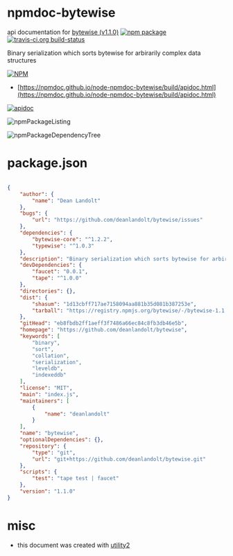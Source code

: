 # npmdoc-bytewise

api documentation for  [bytewise (v1.1.0)](https://github.com/deanlandolt/bytewise)  [![npm package](https://img.shields.io/npm/v/npmdoc-bytewise.svg?style=flat-square)](https://www.npmjs.org/package/npmdoc-bytewise) [![travis-ci.org build-status](https://api.travis-ci.org/npmdoc/node-npmdoc-bytewise.svg)](https://travis-ci.org/npmdoc/node-npmdoc-bytewise)

Binary serialization which sorts bytewise for arbirarily complex data structures

[![NPM](https://nodei.co/npm/bytewise.png?downloads=true&downloadRank=true&stars=true)](https://www.npmjs.com/package/bytewise)

- [https://npmdoc.github.io/node-npmdoc-bytewise/build/apidoc.html](https://npmdoc.github.io/node-npmdoc-bytewise/build/apidoc.html)

[![apidoc](https://npmdoc.github.io/node-npmdoc-bytewise/build/screenCapture.buildCi.browser.%252Ftmp%252Fbuild%252Fapidoc.html.png)](https://npmdoc.github.io/node-npmdoc-bytewise/build/apidoc.html)

![npmPackageListing](https://npmdoc.github.io/node-npmdoc-bytewise/build/screenCapture.npmPackageListing.svg)

![npmPackageDependencyTree](https://npmdoc.github.io/node-npmdoc-bytewise/build/screenCapture.npmPackageDependencyTree.svg)



# package.json

```json

{
    "author": {
        "name": "Dean Landolt"
    },
    "bugs": {
        "url": "https://github.com/deanlandolt/bytewise/issues"
    },
    "dependencies": {
        "bytewise-core": "^1.2.2",
        "typewise": "^1.0.3"
    },
    "description": "Binary serialization which sorts bytewise for arbirarily complex data structures",
    "devDependencies": {
        "faucet": "0.0.1",
        "tape": "^1.0.0"
    },
    "directories": {},
    "dist": {
        "shasum": "1d13cbff717ae7158094aa881b35d081b387253e",
        "tarball": "https://registry.npmjs.org/bytewise/-/bytewise-1.1.0.tgz"
    },
    "gitHead": "eb8fbdb2ff1aeff3f7486a66ec84c8fb3db46e5b",
    "homepage": "https://github.com/deanlandolt/bytewise",
    "keywords": [
        "binary",
        "sort",
        "collation",
        "serialization",
        "leveldb",
        "indexeddb"
    ],
    "license": "MIT",
    "main": "index.js",
    "maintainers": [
        {
            "name": "deanlandolt"
        }
    ],
    "name": "bytewise",
    "optionalDependencies": {},
    "repository": {
        "type": "git",
        "url": "git+https://github.com/deanlandolt/bytewise.git"
    },
    "scripts": {
        "test": "tape test | faucet"
    },
    "version": "1.1.0"
}
```



# misc
- this document was created with [utility2](https://github.com/kaizhu256/node-utility2)
